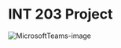 # INT 203 Project

![MicrosoftTeams-image](https://user-images.githubusercontent.com/47183080/153206214-3fb0b2bf-c0c7-4cb7-85af-45465539eb8a.png)
